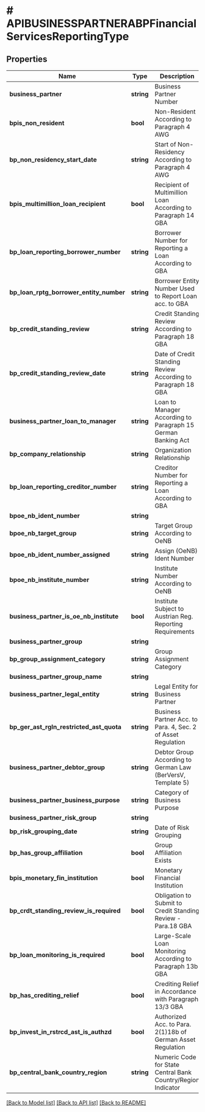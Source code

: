 # # APIBUSINESSPARTNERABPFinancialServicesReportingType

## Properties

Name | Type | Description | Notes
------------ | ------------- | ------------- | -------------
**business_partner** | **string** | Business Partner Number | [optional]
**bpis_non_resident** | **bool** | Non-Resident According to Paragraph 4 AWG | [optional]
**bp_non_residency_start_date** | **string** | Start of Non-Residency According to Paragraph 4 AWG | [optional]
**bpis_multimillion_loan_recipient** | **bool** | Recipient of Multimillion Loan According to Paragraph 14 GBA | [optional]
**bp_loan_reporting_borrower_number** | **string** | Borrower Number for Reporting a Loan According to GBA | [optional]
**bp_loan_rptg_borrower_entity_number** | **string** | Borrower Entity Number Used to Report Loan acc. to GBA | [optional]
**bp_credit_standing_review** | **string** | Credit Standing Review According to Paragraph 18 GBA | [optional]
**bp_credit_standing_review_date** | **string** | Date of Credit Standing Review According to Paragraph 18 GBA | [optional]
**business_partner_loan_to_manager** | **string** | Loan to Manager According to Paragraph 15 German Banking Act | [optional]
**bp_company_relationship** | **string** | Organization Relationship | [optional]
**bp_loan_reporting_creditor_number** | **string** | Creditor Number for Reporting a Loan According to GBA | [optional]
**bpoe_nb_ident_number** | **string** |  | [optional]
**bpoe_nb_target_group** | **string** | Target Group According to OeNB | [optional]
**bpoe_nb_ident_number_assigned** | **string** | Assign (OeNB) Ident Number | [optional]
**bpoe_nb_institute_number** | **string** | Institute Number According to OeNB | [optional]
**business_partner_is_oe_nb_institute** | **bool** | Institute Subject to Austrian Reg. Reporting Requirements | [optional]
**business_partner_group** | **string** |  | [optional]
**bp_group_assignment_category** | **string** | Group Assignment Category | [optional]
**business_partner_group_name** | **string** |  | [optional]
**business_partner_legal_entity** | **string** | Legal Entity for Business Partner | [optional]
**bp_ger_ast_rgln_restricted_ast_quota** | **string** | Business Partner Acc. to Para. 4, Sec. 2 of Asset Regulation | [optional]
**business_partner_debtor_group** | **string** | Debtor Group According to German Law (BerVersV, Template 5) | [optional]
**business_partner_business_purpose** | **string** | Category of Business Purpose | [optional]
**business_partner_risk_group** | **string** |  | [optional]
**bp_risk_grouping_date** | **string** | Date of Risk Grouping | [optional]
**bp_has_group_affiliation** | **bool** | Group Affiliation Exists | [optional]
**bpis_monetary_fin_institution** | **bool** | Monetary Financial Institution | [optional]
**bp_crdt_standing_review_is_required** | **bool** | Obligation to Submit to Credit Standing Review - Para.18 GBA | [optional]
**bp_loan_monitoring_is_required** | **bool** | Large-Scale Loan Monitoring According to Paragraph 13b GBA | [optional]
**bp_has_crediting_relief** | **bool** | Crediting Relief in Accordance with Paragraph 13/3 GBA | [optional]
**bp_invest_in_rstrcd_ast_is_authzd** | **bool** | Authorized Acc. to Para. 2(1)18b of German Asset Regulation | [optional]
**bp_central_bank_country_region** | **string** | Numeric Code for State Central Bank Country/Region Indicator | [optional]

[[Back to Model list]](../../README.md#models) [[Back to API list]](../../README.md#endpoints) [[Back to README]](../../README.md)
